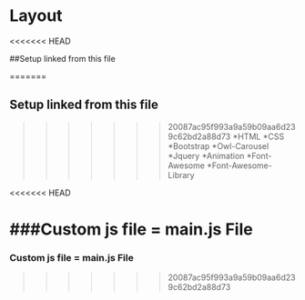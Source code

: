 # Layout

<<<<<<< HEAD

##Setup linked from this file


=======
## Setup linked from this file 
	
>>>>>>> 20087ac95f993a9a59b09aa6d239c62bd2a88d73
	*HTML 
	*CSS
	*Bootstrap
	*Owl-Carousel
	*Jquery
	*Animation
	*Font-Awesome
	*Font-Awesome-Library 
	
<<<<<<< HEAD
	
###Custom js file = main.js File
=======


### Custom js file = main.js File

>>>>>>> 20087ac95f993a9a59b09aa6d239c62bd2a88d73
